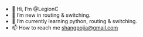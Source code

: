 - 👋 Hi, I’m @LegionC
- 👀 I’m new in routing & switching. 
- 🌱 I’m currently learning python, routing & switching. 
- 📫 How to reach me shangpojia@gmail.com

<!---
LegionC/LegionC is a ✨ special ✨ repository because its `README.md` (this file) appears on your GitHub profile.
You can click the Preview link to take a look at your changes.
--->
